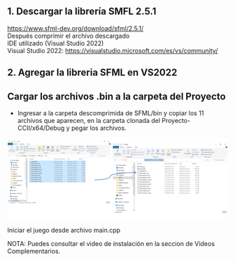 ## 1. Descargar la librería SMFL 2.5.1</br>
https://www.sfml-dev.org/download/sfml/2.5.1/ </br>
Después comprimir el archivo descargado</br>
IDE utilizado (Visual Studio 2022)</br>
Visual Studio 2022: https://visualstudio.microsoft.com/es/vs/community/ 
## 2. Agregar la libreria SFML en VS2022
## Cargar los archivos .bin a la carpeta del Proyecto
-	Ingresar a la carpeta descomprimida de SFML/bin y copiar los 11 archivos que aparecen, en la carpeta clonada del Proyecto-CCII/x64/Debug y pegar los archivos.</br>

![Instalacion2](https://github.com/JoelDiaz0/Proyecto-CCII/blob/master/docs/imagenes/instalacion2.png)

Iniciar el juego desde archivo main.cpp

NOTA: Puedes consultar el video de instalación en la seccion de Videos Complementarios. 